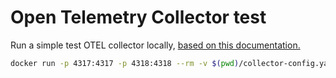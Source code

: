 # Open Telemetry Collector test

Run a simple test OTEL collector locally, [based on this documentation.](https://opentelemetry.io/docs/languages/js/exporters/#collector-setup)

```bash
docker run -p 4317:4317 -p 4318:4318 --rm -v $(pwd)/collector-config.yaml:/etc/otelcol/config.yaml otel/opentelemetry-collector
```